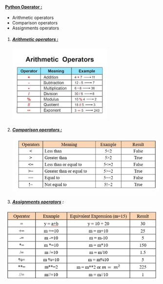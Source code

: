 #### <u>Python Operator :</u>

- Arithmetic operators
- Comparison operators
- Assignments operators



1. ##### <u>Arithmetic operators :</u>

   <img src="Python%20Operators/Arithmetic-operators-python.jpeg" alt="Arithmetic-operators-python" style="zoom:120%;" />

2. ##### <u>Comparison operators :</u>

   ![Comparison-operators](Python%20Operators/Comparison-operators.jpeg)

3. ##### <u>Assignments operators</u> :

![Assignments-operators](Python%20Operators/Assignments-operators.jpeg)